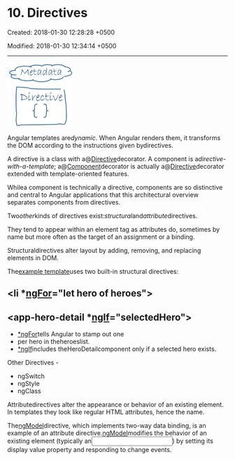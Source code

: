 # 10. Directives

Created: 2018-01-30 12:28:28 +0500

Modified: 2018-01-30 12:34:14 +0500

---

![Parent child](media/AngularJS_10.-Directives-image1.png)

Angular templates are*dynamic*. When Angular renders them, it transforms the DOM according to the instructions given bydirectives.

A directive is a class with a@[Directive](https://angular.io/api/core/Directive)decorator. A component is a*directive-with-a-template*; a@[Component](https://angular.io/api/core/Component)decorator is actually a@[Directive](https://angular.io/api/core/Directive)decorator extended with template-oriented features.

Whilea component is technically a directive, components are so distinctive and central to Angular applications that this architectural overview separates components from directives.

Two*other*kinds of directives exist:*structural*and*attribute*directives.

They tend to appear within an element tag as attributes do, sometimes by name but more often as the target of an assignment or a binding.

Structuraldirectives alter layout by adding, removing, and replacing elements in DOM.

The[example template](https://angular.io/guide/architecture#templates)uses two built-in structural directives:

## <li *[ngFor](https://angular.io/api/common/NgForOf)="let hero of heroes"></li>

## <app-hero-detail *[ngIf](https://angular.io/api/common/NgIf)="selectedHero"></app-hero-detail>

- [*ngFor](https://angular.io/guide/displaying-data#ngFor)tells Angular to stamp out one<li>per hero in theheroeslist.
- [*ngIf](https://angular.io/guide/displaying-data#ngIf)includes theHeroDetailcomponent only if a selected hero exists.

Other Directives -

- ngSwitch
- ngStyle
- ngClass

Attributedirectives alter the appearance or behavior of an existing element. In templates they look like regular HTML attributes, hence the name.

The[ngModel](https://angular.io/api/forms/NgModel)directive, which implements two-way data binding, is an example of an attribute directive.[ngModel](https://angular.io/api/forms/NgModel)modifies the behavior of an existing element (typically an<input>) by setting its display value property and responding to change events.
